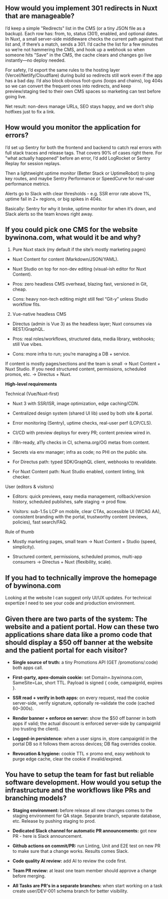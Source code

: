 ## How would you implement 301 redirects in Nuxt that are manageable?

I’d keep a simple "Redirects" list in the CMS (or a tiny JSON file as a backup). Each row has: from, to, status (301), enabled, and optional dates. In Nuxt, a small server-side middleware checks the current path against that list and, if there’s a match, sends a 301. I’d cache the list for a few minutes so we’re not hammering the CMS, and hook up a webhook so when someone hits "Save" in the CMS, the cache clears and changes go live instantly—no deploy needed.

For safety, I’d export the same rules to the hosting layer (Vercel/Netlify/Cloudflare) during build so redirects still work even if the app has a bad day. I’d also block obvious foot-guns (loops and chains), log 404s so we can convert the frequent ones into redirects, and keep preview/staging tied to their own CMS spaces so marketing can test before going live.

Net result: non-devs manage URLs, SEO stays happy, and we don’t ship hotfixes just to fix a link.

## How would you monitor the application for errors?

I’d set up Sentry for both the frontend and backend to catch real errors with full stack traces and release tags. That covers 90% of cases right there. For "what actually happened" before an error, I’d add LogRocket or Sentry Replay for session replays.

Then a lightweight uptime monitor (Better Stack or UptimeRobot) to ping key routes, and maybe Sentry Performance or SpeedCurve for real-user performance metrics.

Alerts go to Slack with clear thresholds - e.g. SSR error rate above 1%, uptime fail in 2+ regions, or big spikes in 404s.

Basically: Sentry for why it broke, uptime monitor for when it’s down, and Slack alerts so the team knows right away.

## If you could pick one CMS for the website bywinona.com, what would it be and why?

1) Pure Nuxt stack (my default if the site’s mostly marketing pages)

- Nuxt Content for content (Markdown/JSON/YAML).

- Nuxt Studio on top for non-dev editing (visual-ish editor for Nuxt Content).

- Pros: zero headless CMS overhead, blazing fast, versioned in Git, cheap.

- Cons: heavy non-tech editing might still feel “Git-y” unless Studio workflow fits.

2) Vue-native headless CMS

- Directus (admin is Vue 3) as the headless layer; Nuxt consumes via REST/GraphQL.

- Pros: real roles/workflows, structured data, media library, webhooks; still Vue vibes.

- Cons: more infra to run; you’re managing a DB + service.

If content is mostly pages/sections and the team is small → Nuxt Content + Nuxt Studio.
If you need structured content, permissions, scheduled promos, etc. → Directus + Nuxt.

**High-level requirements**

Technical (Vue/Nuxt-first)

- Nuxt 3 with SSR/ISR, image optimization, edge caching/CDN.

- Centralized design system (shared UI lib) used by both site & portal.

- Error monitoring (Sentry), uptime checks, real-user perf (LCP/CLS).

- CI/CD with preview deploys for every PR; content preview wired in.

- i18n-ready, a11y checks in CI, schema.org/OG metas from content.

- Secrets via env manager; infra as code; no PHI on the public site.

- For Directus path: typed SDK/GraphQL client, webhooks to revalidate.

- For Nuxt Content path: Nuxt Studio enabled, content linting, link checker.

User (editors & visitors)

- Editors: quick previews, easy media management, rollback/version history, scheduled publishes, safe staging → prod flow.

- Visitors: sub-1.5s LCP on mobile, clear CTAs, accessible UI (WCAG AA), consistent branding with the portal, trustworthy content (reviews, policies), fast search/FAQ.

Rule of thumb

- Mostly marketing pages, small team → Nuxt Content + Studio (speed, simplicity).

- Structured content, permissions, scheduled promos, multi-app consumers → Directus + Nuxt (flexibility, scale).

## If you had to technically improve the homepage of bywinona.com

Looking at the website I can suggest only UI/UX updates.
For technical expertize I need to see your code and production environment.

## Given there are two parts of the system: The website and a patient portal. How can these two applications share data like a promo code that should display a $50 off banner at the website and the patient portal for each visitor?

- **Single source of truth:** a tiny Promotions API (GET /promotions/:code) both apps call.

- **First-party, apex-domain cookie:** set Domain=.bywinona.com, SameSite=Lax, short TTL. Payload is signed { code, campaignId, expires }.

- **SSR read + verify in both apps:** on every request, read the cookie server-side, verify signature, optionally re-validate the code (cached 60–300s).

- **Render banner + enforce on server:** show the $50 off banner in both apps if valid; the actual discount is enforced server-side by campaignId (no trusting the client).

- **Logged-in persistence:** when a user signs in, store campaignId in the portal DB so it follows them across devices; DB flag overrides cookie.

- **Revocation & hygiene:** cookie TTL ≤ promo end, easy webhook to purge edge cache, clear the cookie if invalid/expired.

## You have to setup the team for fast but reliable software development. How would you setup the infrastructure and the workflows like PRs and branching models?

- **Staging environment:** before release all new changes comes to the staging environment for QA stage. Separate branch, separate database, etc. Release by pushing staging to prod.

- **Dedicated Slack channel for automatic PR announcements:** got new PR - here is Slack announcement.

- **Github actions on commit/PR:** run Linting, Unit and E2E test on new PR to make sure that a change works. Results comes Slack.

- **Code quality AI review:** add AI to review the code first.

- **Team PR review:** at least one team member should approve a change before merging.

- **All Tasks are PR's in a separate branches:** when start working on a task create user/DEV-001 schema branch for better visibility.